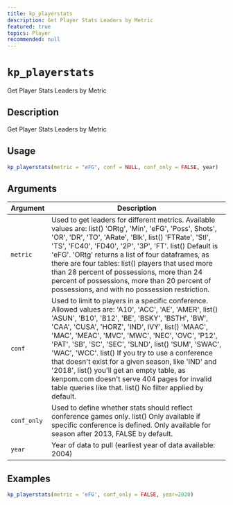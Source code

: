 ```yaml
---
title: kp_playerstats
description: Get Player Stats Leaders by Metric
featured: true
topics: Player
recommended: null
---
```

# `kp_playerstats`

Get Player Stats Leaders by Metric


## Description

Get Player Stats Leaders by Metric


## Usage

```r
kp_playerstats(metric = "eFG", conf = NULL, conf_only = FALSE, year)
```


## Arguments

Argument      |Description
------------- |----------------
`metric`     |     Used to get leaders for different metrics. Available values are: list()  'ORtg', 'Min', 'eFG', 'Poss', Shots', 'OR', 'DR', 'TO', 'ARate', 'Blk', list()  'FTRate', 'Stl', 'TS', 'FC40', 'FD40', '2P', '3P', 'FT'. list()  Default is 'eFG'. 'ORtg' returns a list of four dataframes, as there are four tables: list()  players that used more than 28 percent of possessions, more than 24 percent of possessions, more than 20 percent of possessions, and with no possession restriction.
`conf`     |     Used to limit to players in a specific conference. Allowed values are: 'A10', 'ACC', 'AE', 'AMER', list()  'ASUN', 'B10', 'B12', 'BE', 'BSKY', 'BSTH', 'BW', 'CAA', 'CUSA', 'HORZ', 'IND', IVY', list()  'MAAC', 'MAC', 'MEAC', 'MVC', 'MWC', 'NEC', 'OVC', 'P12', 'PAT', 'SB', 'SC', 'SEC', 'SLND', list()  'SUM', 'SWAC', 'WAC', 'WCC'. list()  If you try to use a conference that doesn't exist for a given season, like 'IND' and '2018', list()  you'll get an empty table, as kenpom.com doesn't serve 404 pages for invalid table queries like that. list()  No filter applied by default.
`conf_only`     |     Used to define whether stats should reflect conference games only. list()  Only available if specific conference is defined. Only available for season after 2013, FALSE by default.
`year`     |     Year of data to pull (earliest year of data available: 2004)


## Examples

```r
kp_playerstats(metric = 'eFG', conf_only = FALSE, year=2020)
```


